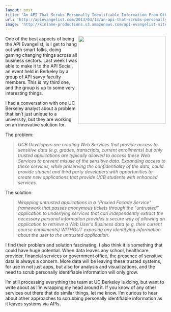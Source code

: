 ```yaml
---
layout: post
title: "An API That Scrubs Personally Identifiable Information From Other APIs"
url: 'http://apievangelist.com/2013/03/13/an-api-that-scrubs-personally-identifiable-information-from-other-apis/'
image: 'http://kinlane-productions.s3.amazonaws.com/api-evangelist-site/blog/personally-identifable-information.png'
---
```


<img src="https://s3.amazonaws.com/kinlane-productions/personally-identifable-information.png" alt="" width="275" align="right" />

One of the best aspects of being the API Evangelist, is I get to hang out with smart folks, doing gaming changing things across all business sectors. Last week I was able to make it to the API Social, an event held in Berkeley by a group of API savvy faculty members. This is my third one, and the group is up to some very interesting things.

I had a conversation with one UC Berkeley analyst about a problem that isn’t just unique to a university, but they are working on an innovative solution for.

The problem:

> _UCB Developers are creating Web Services that provide access to sensitive data (e.g. grades, transcripts, current enrollments) but only trusted applications are typically allowed to access these Web Services to prevent misuse of the sensitive data. Expanding access to these services, while preserving the confidentiality of the data, could provide student and third party developers with opportunities to create new applications that provide UCB students with enhanced services._

The solution:

> _Wrapping untrusted applications in a "Proxied Facade Service" framework that passes anonymous tickets through the “untrusted” application to underlying services that can independently extract the necessary personal information provides a secure way of allowing an application to retrieve a Web User’s Business data (e.g. their current course enrollments) WITHOUT exposing any identifying information about the user to the untrusted application._

I find their problem and solution fascinating, I also think it is something that could have huge potential. When data leaves any school, healthcare provider, financial services or government office, the presence of sensitive data is always a concern. More data will be leaving these trusted systems, for use in not just apps, but also for analysis and visualizations, and the need to scrub personally identifiable information will only grow.

I’m still processing everything the team at UC Berkeley is doing, but want to write about as I’m wrapping my head around it. If you know of any other services out there that do similar things, let me know. I’m curious to hear about other approaches to scrubbing personally identifiable information as it leaves systems via APIs.
